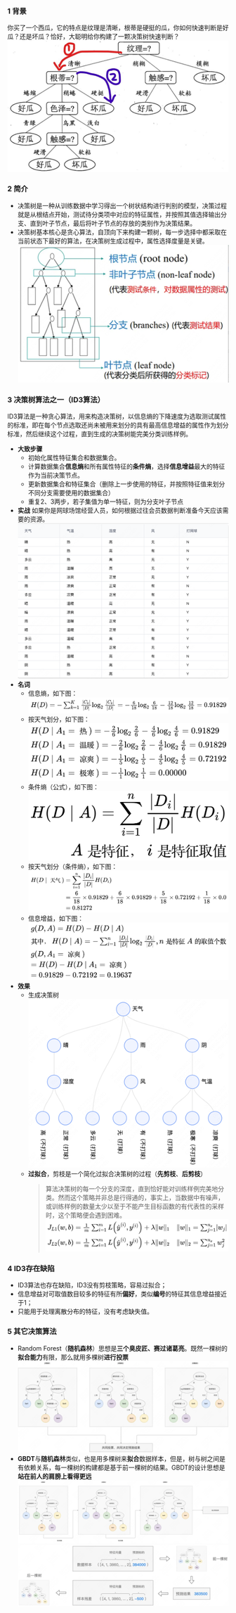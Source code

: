 ### 1 背景
你买了一个西瓜，它的特点是纹理是清晰，根蒂是硬挺的瓜，你如何快速判断是好瓜？还是坏瓜？恰好，大聪明给你构建了一颗决策树快速判断？
![example](./src/assets/2b9fa6e186228e75e.jpeg)
### 2 简介
* 决策树是一种从训练数据中学习得出一个树状结构进行判别的模型，决策过程就是从根结点开始，测试待分类项中对应的特征属性，并按照其值选择输出分支、直到叶子节点，最后将叶子节点的存放的类别作为决策结果。
* 决策树基本核心是贪心算法，自顶向下来构建一颗树，每一步选择中都采取在当前状态下最好的算法，在决策树生成过程中，属性选择度量是关键。
![example](./src/assets/WX20230321-210710@2x.png)
### 3 决策树算法之一（ID3算法）
ID3算法是一种贪心算法，用来构造决策树，以信息熵的下降速度为选取测试属性的标准，即在每个节点选取还尚未被用来划分的具有最高信息增益的属性作为划分标准，然后继续这个过程，直到生成的决策树能完美分类训练样例。
* **大致步骤**
    * 初始化属性特征集合和数据集合。
    * 计算数据集合**信息熵**和所有属性特征的**条件熵**，选择**信息增益**最大的特征作为当前决策节点。
    * 更新数据集合和特征集合（删除上一步使用的特征，并按照特征值来划分不同分支需要使用的数据集合）
    * 重复2、3两步，若子集值为单一特征，则为分支叶子节点
* **实战** 如果你是网球场馆经营人员，如何根据过往会员数据判断准备今天应该需要的资源。
    ![example](./src/assets/WX20230321-211720@2x.png)
* **名词**
    * 信息熵，如下图：![example](./src/assets/1679401541520.jpg)
    * 按天气划分，如下图：![example](./src/assets/1679402433490.jpg)
    * 条件熵（公式），如下图：![example](./src/assets/1679402765978.jpg)
    * 按天气划分（条件熵），如下图：![example](./src/assets/1679403033823.jpg)
    * 信息增益，如下图：![example](./src/assets/1679403591120.jpg)
 * **效果**
    * 生成决策树 ![example](./src/assets/DX-20230322@2x.png)
    * **过拟合**，剪枝是一个简化过拟合决策树的过程（**先剪枝**、**后剪枝**）
        >算法决策树的每一个分支的深度，直到恰好能对训练样例完美地分类。然而这个策略并非总是行得通的，事实上，当数据中有噪声，或训练样例的数量太少以至于不能产生目标函数的有代表性的采样时，这个策略便会遇到困难。![example](./src/assets/1679449520002.jpg)
### 4 ID3存在缺陷
* ID3算法也存在缺陷，ID3没有剪枝策略，容易过拟合；
* 信息增益对可取值数目较多的特征有所**偏好**，类似**编号**的特征其信息增益接近于1；
* 只能用于处理离散分布的特征，没有考虑缺失值。
### 5 其它决策算法
* Random Forest（**随机森林**）思想是**三个臭皮匠、赛过诸葛亮**。既然一棵树的**拟合能力**有限，那么就用多棵树**进行投票**![example](./src/assets/DX-2023032x2@2x.png)
* **GBDT**与**随机森林**类似，也是用多棵树来**拟合**数据样本，但是，树与树之间是有依赖关系，每一棵树的构建都是基于前一棵树的结果。GBDT的设计思想是**站在前人的肩膀上看得更远**![example](./src/assets/DX-202303s22@2x.png)
![example](./src/assets/DX-20230d322@2x.png)
